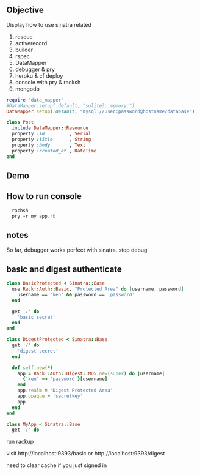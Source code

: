 ## Objective

Display how to use sinatra related 

1. rescue
2. activerecord
3. builder
4. rspec
5. DataMapper
6. debugger & pry
7. heroku & cf deploy
8. console with pry & racksh
9. mongodb

```ruby
require 'data_mapper'
#DataMapper.setup(:default, "sqlite3::memory:")
DataMapper.setup(:default, "mysql://user:password@hostname/database")

class Post
  include DataMapper::Resource
  property :id         , Serial
  property :title      , String
  property :body       , Text
  property :created_at , DateTime
end
```

## Demo


## How to run console

```ruby
  rachsh
  pry -r my_app.rb
```

## notes

So far, debugger works perfect with sinatra. step debug

## basic and digest authenticate

```ruby
class BasicProtected < Sinatra::Base
  use Rack::Auth::Basic, "Protected Area" do |username, password|
    username == 'ken' && password == 'password'
  end

  get '/' do
    'basic secret'
  end
end

class DigestProtected < Sinatra::Base
  get '/' do
    'digest secret'
  end

  def self.new(*)
    app = Rack::Auth::Digest::MD5.new(super) do |username|
      {'ken' => 'password'}[username]
    end
    app.realm = 'Digest Protected Area'
    app.opaque = 'secretkey'
    app
  end
end

class MyApp < Sinatra::Base
  get '/' do

```

run rackup

visit http://localhost:9393/basic or http://localhost:9393/digest

need to clear cache if you just signed in

